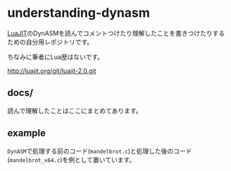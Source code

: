 # understanding-dynasm

[LuaJIT](https://luajit.org/)のDynASMを読んでコメントつけたり理解したことを書きつけたりするための自分用レポジトリです。

ちなみに筆者にLua歴はないです。

http://luajit.org/git/luajit-2.0.git

## docs/

読んで理解したことはここにまとめてあります。

## example

`DynASM`で処理する前のコード(`mandelbrot.c`)と処理した後のコード(`mandelbrot_x64.c`)を例として置いています。
